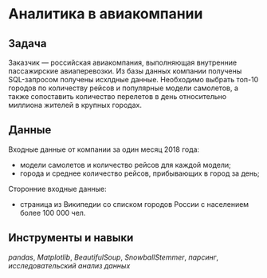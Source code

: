 # Аналитика в авиакомпании

## Задача

Заказчик —  российская авиакомпания, выполняющая внутренние пассажирские авиаперевозки. Из базы данных компании получены SQL-запросом получены исхлдные данные. Необходимо выбрать топ-10 городов по количеству рейсов и популярные модели самолетов, а также сопоставить количество перелетов в день относительно миллиона жителей в крупных городах.

## Данные

Входные данные от компании за один месяц 2018 года: 

- модели самолетов и количество рейсов для каждой модели;
- города и среднее количество рейсов, прибывающих в город за день;

Сторонние входные данные: 

- страница из Википедии со списком городов России с населением более 100 000 чел.

## Инструменты и навыки 
*pandas*, *Matplotlib*, *BeautifulSoup*, *SnowballStemmer*, *парсинг*, *исследовательский анализ данных*